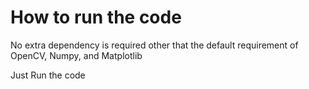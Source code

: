 # How to run the code

No extra dependency is required other that the default requirement of OpenCV, Numpy, and Matplotlib

Just Run the code